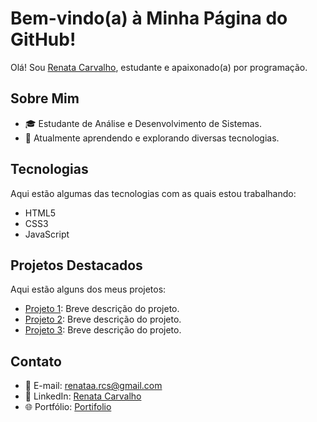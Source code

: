 # Bem-vindo(a) à Minha Página do GitHub!

Olá! Sou [Renata Carvalho](https://github.com/Renata-rcs), estudante e apaixonado(a) por programação.

## Sobre Mim

- 🎓 Estudante de Análise e Desenvolvimento de Sistemas.
- 🌱 Atualmente aprendendo e explorando diversas tecnologias.

## Tecnologias

Aqui estão algumas das tecnologias com as quais estou trabalhando:

- HTML5
- CSS3
- JavaScript


## Projetos Destacados

Aqui estão alguns dos meus projetos:

- [Projeto 1](link-para-o-projeto1): Breve descrição do projeto.
- [Projeto 2](link-para-o-projeto2): Breve descrição do projeto.
- [Projeto 3](link-para-o-projeto3): Breve descrição do projeto.

## Contato

- 📧 E-mail: renataa.rcs@gmail.com
- 💼 LinkedIn: [Renata Carvalho](https://www.linkedin.com/in/renata-carvalho-02a718273)
- 🌐 Portfólio: [Portifolio](https://github.com/Renata-rcs/Portifolio)
